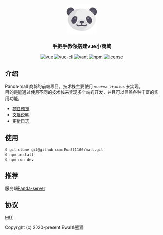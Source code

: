 <p align="center">
  <img width="100" height="100" src="https://raw.githubusercontent.com/Ewall1106/panda-vue-template/master/src/assets/logo.png">
  <h3  align="center">手把手教你搭建vue小商城</h3>
</p>

<p align="center">
  <a href="https://github.com/vuejs/vue">
    <img src="https://img.shields.io/badge/vue-2.6.11-brightgreen.svg" alt="vue">
  </a>
   <a href="https://cli.vuejs.org/guide/">
    <img src="https://img.shields.io/badge/@vue/cli-4.2.3-brightgreen.svg" alt="vue-cli">
  </a>
    <a href="https://youzan.github.io/vant/#/zh-CN/">
    <img src="https://img.shields.io/badge/vant-2.7.0-brightgreen.svg" alt="vant">
  </a>
   <a href="https://www.npmjs.com/">
    <img src="https://img.shields.io/badge/npm-6.9.0-brightgreen.svg" alt="npm">
  </a>
  <a href="https://github.com/Ewall1106/panda-vue-template/blob/master/LICENSE">
    <img src="https://img.shields.io/github/license/mashape/apistatus.svg" alt="license">
  </a>
</p>

## 介绍

Panda-mall 商城的前端项目，技术栈主要使用 `vue+vant+axios` 来实现。  
目的是能通过使用不同的技术栈来实现多个端的开发，并且可以涵盖各种丰富的实用功能。

- [项目预览](https://mall.xwhx.top/)
- [文档说明](https://docs.xwhx.top/base/)
- [更新日志](https://github.com/Ewall1106/mall/blob/master/changelog.md)

## 使用

```
$ git clone git@github.com:Ewall1106/mall.git
$ npm install
$ npm run dev
```

## 推荐

服务端[Panda-server](https://github.com/Ewall1106/panda-server)

## 协议

[MIT](https://github.com/Ewall1106/mall/blob/master/LICENSE)

Copyright (c) 2020-present Ewall&熊猫
